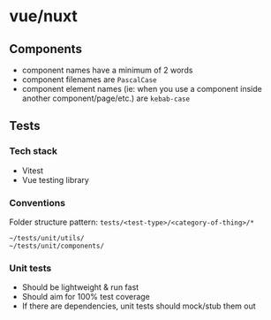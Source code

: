 # vue/nuxt

## Components
- component names have a minimum of 2 words
- component filenames are `PascalCase`
- component element names (ie: when you use a component inside another component/page/etc.) are `kebab-case`

## Tests

### Tech stack

- Vitest
- Vue testing library

### Conventions

Folder structure pattern: `tests/<test-type>/<category-of-thing>/*`

```
~/tests/unit/utils/
~/tests/unit/components/
```

### Unit tests

- Should be lightweight & run fast
- Should aim for 100% test coverage
- If there are dependencies, unit tests should mock/stub them out
